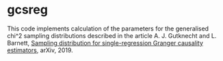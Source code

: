 # gcsreg

This code implements calculation of the parameters for the generalised chi^2 sampling distributions described in the article A. J. Gutknecht and L. Barnett, [Sampling distribution for single-regression Granger causality estimators](https://arxiv.org/abs/1911.09625 "https://arxiv.org/abs/1911.09625"), arXiv, 2019.
